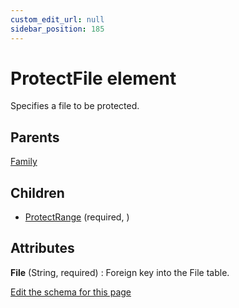 ```yaml
---
custom_edit_url: null
sidebar_position: 185
---
```

# ProtectFile element
Specifies a file to be protected.

## Parents
[Family](family.md)

## Children
* [ProtectRange](protectrange.md) (required, ) 

## Attributes
**File** (String, required)
  : Foreign key into the File table.


[Edit the schema for this page](https://github.com/wixtoolset/web/blob/master/src/xsd4/wix.xsd)